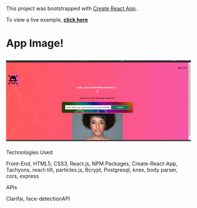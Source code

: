 This project was bootstrapped with [Create React App](https://github.com/facebook/create-react-app).

To view a live example, **[click here](https://face-detection-game.herokuapp.com/)**

# App Image!

<h2 align="center">
  <img src="faceimage.png" alt="Look up!" width="600px" />
  <br>
</h2>

Technologies Used


Front-End, HTML5, CSS3, React.js, NPM Packages, Create-React-App, Tachyons,
react-tilt, particles.js, Bcrypt, Postgresql, knex, body parser, cors, express

APIs


Clarifai, face-detectionAPI
